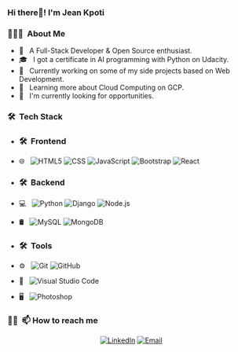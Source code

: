  ### Hi there👋! I'm Jean Kpoti

<h3> 👨🏻‍💻 &nbsp;About Me </h3>

- 🤔 &nbsp; A Full-Stack Developer & Open Source enthusiast.
- 🎓 &nbsp; I got a certificate in AI programming with Python on Udacity.
- 💼 &nbsp; Currently working on some of my side projects based on Web Development.
- 🌱 &nbsp; Learning more about Cloud Computing on GCP.
- 🔭 &nbsp; I'm currently looking for opportunities. 

<img align="right" alt=""  src="https://storyset.com/illustration/version-control/cuate/animate"/>

<h3> 🛠 &nbsp;Tech Stack</h3>
 
  - <h3> 🛠 &nbsp;Frontend</h3>
  
  - 🌐 &nbsp;
  ![HTML5](https://img.shields.io/badge/-HTML5-333333?style=flat&logo=HTML5)
  ![CSS](https://img.shields.io/badge/-CSS-333333?style=flat&logo=CSS3&logoColor=1572B6)
  ![JavaScript](https://img.shields.io/badge/-JavaScript-333333?style=flat&logo=javascript)
  ![Bootstrap](https://img.shields.io/badge/-Bootstrap-333333?style=flat&logo=bootstrap&logoColor=563D7C)
  ![React](https://img.shields.io/badge/-React-333333?style=flat&logo=react)
    
  - <h3> 🛠 &nbsp;Backend</h3>
  
  - 💻 &nbsp;
    ![Python](https://img.shields.io/badge/-Python-333333?style=flat&logo=python)
    ![Django](https://img.shields.io/badge/-Python-333333?style=flat&logo=python)
    ![Node.js](https://img.shields.io/badge/-Node.js-333333?style=flat&logo=node.js)


- 🛢 &nbsp;
  ![MySQL](https://img.shields.io/badge/-MySQL-333333?style=flat&logo=mysql)
  ![MongoDB](https://img.shields.io/badge/-MongoDB-333333?style=flat&logo=mongodb)
  
- <h3> 🛠 &nbsp;Tools</h3>

- ⚙️ &nbsp;
  ![Git](https://img.shields.io/badge/-Git-333333?style=flat&logo=git)
  ![GitHub](https://img.shields.io/badge/-GitHub-333333?style=flat&logo=github)

- 🔧 &nbsp;
  ![Visual Studio Code](https://img.shields.io/badge/-Visual%20Studio%20Code-333333?style=flat&logo=visual-studio-code&logoColor=007ACC)
- 🖥 &nbsp;
  ![Photoshop](https://img.shields.io/badge/-Photoshop-333333?style=flat&logo=adobe-photoshop)


<h3> 🤝🏻 &nbsp;📫 How to reach me </h3>

<p align="center">
<a href="https://www.linkedin.com/in/jean-kpoti-3a0137143/"><img alt="LinkedIn" src="https://img.shields.io/badge/LinkedIn-Jean%20Kpoti%20-blue?style=flat-square&logo=linkedin"></a>
<a href="mailto:jeankpoti385@gmail.com"><img alt="Email" src="https://img.shields.io/badge/Email-jeankpoti385@gmail.com-blue?style=flat-square&logo=gmail"></a>
</p>







<!--
**jeankpoti/jeankpoti** is a ✨ _special_ ✨ repository because its `README.md` (this file) appears on your GitHub profile.

Here are some ideas to get you started:

- 🔭 I’m currently working on ...
- 🌱 I’m currently learning ...
- 👯 I’m looking to collaborate on ...
- 🤔 I’m looking for help with ...
- 💬 Ask me about ...
- 📫 How to reach me: ...
- 😄 Pronouns: ...
- ⚡ Fun fact: ...
-->
